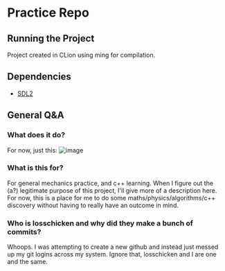 # Practice Repo

## Running the Project

Project created in CLion using ming for compilation.

## Dependencies

- [SDL2](https://www.libsdl.org/)

## General Q&A

### What does it do?

For now, just this:
![image](https://github.com/carnationcrab/zen-garden/assets/29442090/6a5f184b-39b2-4bb3-bcf3-2d776f3dac08)

### What is this for?

For general mechanics practice, and c++ learning. When I figure out the (a?) legitimate purpose of this project, I'll give more of a description here. For now, this is a place for me to do some maths/physics/algorithms/c++ discovery without having to really have an outcome in mind.

### Who is losschicken and why did they make a bunch of commits?

Whoops. I was attempting to create a new github and instead just messed up my git logins across my system. Ignore that, losschicken and I are one and the same.
